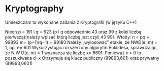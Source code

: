 # Kryptography
Umieszczam tu wykonane zadania z Kryptografii (w języku C++)

Niech p = 191 i q = 523 (p i q odpowiednio 43 oraz 99 z kolei liczbą pierwszą)(należy wpisać którą liczbą jest czyli 43  99). Wtedy:
n = pq = 99893
m= (p−1)(q−1) = 99180
Należy „wylosować” etakie, że NWD(e, m) = 1, np. e= 601
Wykorzystując rozszerzony algorytm Euklidesa, sprawdzając, że
N W D(e, m) = 1 wyznacza się liczbę x= 6601.
Ponieważ
x > 0 to poszukiwana d=x
Otrzymuje się klucz publiczny (99893,601) oraz prywatny (99893,6601)
